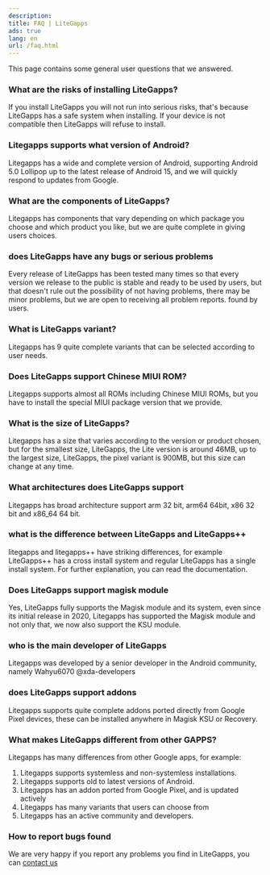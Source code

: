 ```yaml
---
description:
title: FAQ | LiteGapps
ads: true
lang: en
url: /faq.html
---
```


This page contains some general user questions that we answered.


### What are the risks of installing LiteGapps?

If you install LiteGapps you will not run into serious risks, that's because LiteGapps has a safe system when installing. If your device is not compatible then LiteGapps will refuse to install.

### Litegapps supports what version of Android?

Litegapps has a wide and complete version of Android, supporting Android 5.0 Lollipop up to the latest release of Android 15, and we will quickly respond to updates from Google.

### What are the components of LiteGapps?

Litegapps has components that vary depending on which package you choose and which product you like, but we are quite complete in giving users choices.

### does LiteGapps have any bugs or serious problems

Every release of LiteGapps has been tested many times so that every version we release to the public is stable and ready to be used by users, but that doesn't rule out the possibility of not having problems, there may be minor problems, but we are open to receiving all problem reports.  found by users.

### What is LiteGapps variant?

Litegapps has 9 quite complete variants that can be selected according to user needs.

### Does LiteGapps support Chinese MIUI ROM?

Litegapps supports almost all ROMs including Chinese MIUI ROMs, but you have to install the special MIUI package version that we provide.

### What is the size of LiteGapps?

Litegapps has a size that varies according to the version or product chosen, but for the smallest size, LiteGapps, the Lite version is around 46MB, up to the largest size, LiteGapps, the pixel variant is 900MB, but this size can change at any time.

### What architectures does LiteGapps support

Litegapps has broad architecture support arm 32 bit, arm64 64bit, x86 32 bit and x86_64 64 bit.


### what is the difference between LiteGapps and LiteGapps++

litegapps and litegapps++ have striking differences, for example LiteGapps++ has a cross install system and regular LiteGapps has a single install system. For further explanation, you can read the documentation.

### Does LiteGapps support magisk module

Yes, LiteGapps fully supports the Magisk module and its system, even since its initial release in 2020, Litegapps has supported the Magisk module and not only that, we now also support the KSU module.

### who is the main developer of LiteGapps

Litegapps was developed by a senior developer in the Android community, namely Wahyu6070 @xda-developers

### does LiteGapps support addons

Litegapps supports quite complete addons ported directly from Google Pixel devices, these can be installed anywhere in Magisk KSU or Recovery.

### What makes LiteGapps different from other GAPPS?

Litegapps has many differences from other Google apps, for example:
1. Litegapps supports systemless and non-systemless installations.
2. Litegapps supports old to latest versions of Android.
3. Litegapps has an addon ported from Google Pixel, and is updated actively
4. Litegapps has many variants that users can choose from
5. Litegapps has an active community and developers.

### How to report bugs found
We are very happy if you report any problems you find in LiteGapps, you can [contact us](/contact.html)
  
